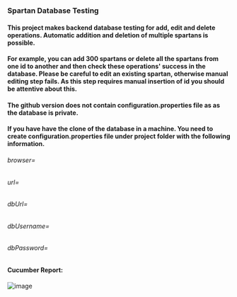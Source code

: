 ### Spartan Database Testing
#### This project makes backend database testing for add, edit and delete operations. Automatic addition and deletion of multiple spartans is possible. 

#### For example, you can add 300 spartans or delete all the spartans from one id to another and then check these operations' success in the database. Please be careful to edit an existing spartan, otherwise manual editing step fails. As this step requires manual insertion of id you should be attentive about this.

#### The github version does not contain configuration.properties file as as the database is private. 
#### If you have have the clone of the database in a machine. You need to create configuration.properties file under project folder with the following information.

###### browser=
###### url=
###### dbUrl=
###### dbUsername=
###### dbPassword=
#### Cucumber Report:

![image](https://user-images.githubusercontent.com/61150565/156927928-da62ca36-d980-4769-b7c8-3ab8f16629af.png)

